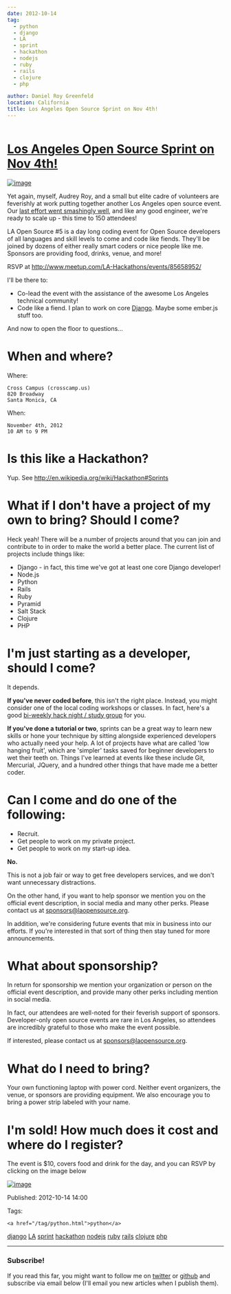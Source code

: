 ```yaml
---
date: 2012-10-14
tag: 
  - python
  - django
  - LA
  - sprint
  - hackathon
  - nodejs
  - ruby
  - rails
  - clojure
  - php

author: Daniel Roy Greenfeld
location: California
title: Los Angeles Open Source Sprint on Nov 4th!
---
```

<div class="twelve wide column">

<h1 class="ui block header">
<div class="content">
<a href="/la-open-source-5.html">Los Angeles Open Source Sprint on Nov 4th!</a>
</div>
</h1>
<p><a href="http://www.meetup.com/LA-Hackathons/events/85658952/" target="_blank"><img alt="image" src="https://s3.amazonaws.com/pydanny/la_hackathons.jpeg"/></a></p>
<p>Yet again, myself, Audrey Roy, and a small but elite cadre of volunteers
are feverishly at work putting together another Los Angeles open source
event. Our <a href="https://pydanny.com/july-15th-2012-la-open-source-recap.html" target="_blank">last effort went smashingly
well</a>, and
like any good engineer, we're ready to scale up - this time to 150
attendees!</p>
<p>LA Open Source #5 is a day long coding event for Open Source developers
of all languages and skill levels to come and code like fiends. They'll
be joined by dozens of either really smart coders or nice people like
me. Sponsors are providing food, drinks, venue, and more!</p>
<p>RSVP at <a href="http://www.meetup.com/LA-Hackathons/events/85658952/" target="_blank">http://www.meetup.com/LA-Hackathons/events/85658952/</a></p>
<p>I'll be there to:</p>
<ul>
<li>Co-lead the event with the assistance of the awesome Los Angeles
technical community!</li>
<li>Code like a fiend. I plan to work on core
<a href="http://djangoproject.com" target="_blank">Django</a>. Maybe some ember.js stuff too.</li>
</ul>
<p>And now to open the floor to questions...</p>
<h1 id="when-and-where">When and where?</h1>
<p>Where:</p>
<pre><code>Cross Campus (crosscamp.us)
820 Broadway
Santa Monica, CA
</code></pre>
<p>When:</p>
<pre><code>November 4th, 2012
10 AM to 9 PM
</code></pre>
<h1 id="is-this-like-a-hackathon">Is this like a Hackathon?</h1>
<p>Yup. See <a href="http://en.wikipedia.org/wiki/Hackathon#Sprints" target="_blank">http://en.wikipedia.org/wiki/Hackathon#Sprints</a></p>
<h1 id="what-if-i-dont-have-a-project-of-my-own-to-bring-should-i-come">What if I don't have a project of my own to bring? Should I come?</h1>
<p>Heck yeah! There will be a number of projects around that you can join
and contribute to in order to make the world a better place. The current
list of projects include things like:</p>
<ul>
<li>Django - in fact, this time we've got at least one core Django
developer!</li>
<li>Node.js</li>
<li>Python</li>
<li>Rails</li>
<li>Ruby</li>
<li>Pyramid</li>
<li>Salt Stack</li>
<li>Clojure</li>
<li>PHP</li>
</ul>
<h1 id="im-just-starting-as-a-developer-should-i-come">I'm just starting as a developer, should I come?</h1>
<p>It depends.</p>
<p><strong>If you've never coded before</strong>, this isn't the right place. Instead,
you might consider one of the local coding workshops or classes. In
fact, here's a good <a href="http://www.meetup.com/Los-Angeles-Hack-Night/" target="_blank">bi-weekly hack night / study
group</a> for you.</p>
<p><strong>If you've done a tutorial or two</strong>, sprints can be a great way to
learn new skills or hone your technique by sitting alongside experienced
developers who actually need your help. A lot of projects have what are
called 'low hanging fruit', which are 'simpler' tasks saved for
beginner developers to wet their teeth on. Things I've learned at
events like these include Git, Mercurial, JQuery, and a hundred other
things that have made me a better coder.</p>
<h1 id="can-i-come-and-do-one-of-the-following">Can I come and do one of the following:</h1>
<ul>
<li>Recruit.</li>
<li>Get people to work on my private project.</li>
<li>Get people to work on my start-up idea.</li>
</ul>
<p><strong>No.</strong></p>
<p>This is not a job fair or way to get free developers services, and we
don't want unnecessary distractions.</p>
<p>On the other hand, if you want to help sponsor we mention you on the
official event description, in social media and many other perks. Please
contact us at <a href="mailto:sponsors@laopensource.org" target="_blank">sponsors@laopensource.org</a>.</p>
<p>In addition, we're considering future events that mix in business into
our efforts. If you're interested in that sort of thing then stay tuned
for more announcements.</p>
<h1 id="what-about-sponsorship">What about sponsorship?</h1>
<p>In return for sponsorship we mention your organization or person on the
official event description, and provide many other perks including
mention in social media.</p>
<p>In fact, our attendees are well-noted for their feverish support of
sponsors. Developer-only open source events are rare in Los Angeles, so
attendees are incredibly grateful to those who make the event possible.</p>
<p>If interested, please contact us at <a href="mailto:sponsors@laopensource.org" target="_blank">sponsors@laopensource.org</a>.</p>
<h1 id="what-do-i-need-to-bring">What do I need to bring?</h1>
<p>Your own functioning laptop with power cord. Neither event organizers,
the venue, or sponsors are providing equipment. We also encourage you to
bring a power strip labeled with your name.</p>
<h1 id="im-sold-how-much-does-it-cost-and-where-do-i-register">I'm sold! How much does it cost and where do I register?</h1>
<p>The event is $10, covers food and drink for the day, and you can RSVP
by clicking on the image below</p>
<p><a href="http://www.meetup.com/LA-Hackathons/events/85658952/" target="_blank"><img alt="image" src="https://s3.amazonaws.com/pydanny/open_source_sprint.png"/></a></p>
<p>Published: 2012-10-14 14:00</p>
<p>Tags:
  
    <a href="/tag/python.html">python</a>
<a href="/tag/django.html">django</a>
<a href="/tag/LA.html">LA</a>
<a href="/tag/sprint.html">sprint</a>
<a href="/tag/hackathon.html">hackathon</a>
<a href="/tag/nodejs.html">nodejs</a>
<a href="/tag/ruby.html">ruby</a>
<a href="/tag/rails.html">rails</a>
<a href="/tag/clojure.html">clojure</a>
<a href="/tag/php.html">php</a>
</p>
<hr/>
<h3 class="ui header">Subscribe!</h3>
<p>If you read this far, you might want to follow me on <a href="https://twitter.com/pydanny">twitter</a> or <a href="https://github.com/pydanny">github</a> and subscribe via email below (I'll email you new articles when I publish them).</p>
<!-- Begin MailChimp Signup Form -->
</div>